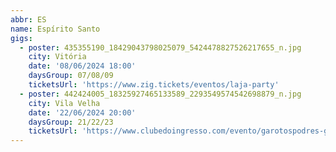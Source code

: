 ```yaml
---
abbr: ES
name: Espírito Santo
gigs:
  - poster: 435355190_18429043798025079_5424478827526217655_n.jpg
    city: Vitória
    date: '08/06/2024 18:00'
    daysGroup: 07/08/09
    ticketsUrl: 'https://www.zig.tickets/eventos/laja-party'
  - poster: 442424005_18325927465133589_2293549574542698879_n.jpg
    city: Vila Velha
    date: '22/06/2024 20:00'
    daysGroup: 21/22/23
    ticketsUrl: 'https://www.clubedoingresso.com/evento/garotospodres-gritandohc-danceofdays'
---
```


